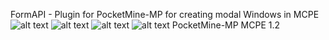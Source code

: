 FormAPI - Plugin for PocketMine-MP for creating modal Windows in MCPE
![alt text](https://imgur.com/0QptY2y.jpg)
![alt text](https://imgur.com/ktUqkB9.jpg)
![alt text](https://imgur.com/Wn5e39r.jpg)
![alt text](https://imgur.com/Sy5Oz1R.jpg)
PocketMine-MP MCPE 1.2
